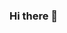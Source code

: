 ### Hi there 👋

<!--
**lauralovatoc/lauralovatoc** is a ✨ _special_ ✨ repository because its `README.md` (this file) appears on your GitHub profile.

- 🔭 I’m currently working on ...
- 🌱 I’m currently learning ...
- 👯 I’m looking to collaborate on ...
- 🤔 I’m looking for help with ...
- 💬 Ask me about ...
- 📫 How to reach me:lauralovato2007@gmail.com
- 😄 Pronouns:she/her
- ⚡ Fun fact: ...
